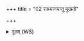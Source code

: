 +++
title = "02 साध्यानयन्तु मुखतो"

+++
<details><summary>मूलम् (WS)</summary>

साध्यानयन्तु मुखतो ममैतमादित्यारुद्रा वसवः सचेतसः ।  
विश्वे देवा ऋतुभिः संविदाना इमं रक्षन्तु सधमप्रमादम ॥ २ ॥
</details>